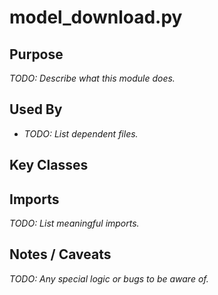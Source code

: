 # model_download.py

## Purpose
_TODO: Describe what this module does._

## Used By
- _TODO: List dependent files._

## Key Classes


## Imports
_TODO: List meaningful imports._

## Notes / Caveats
_TODO: Any special logic or bugs to be aware of._
